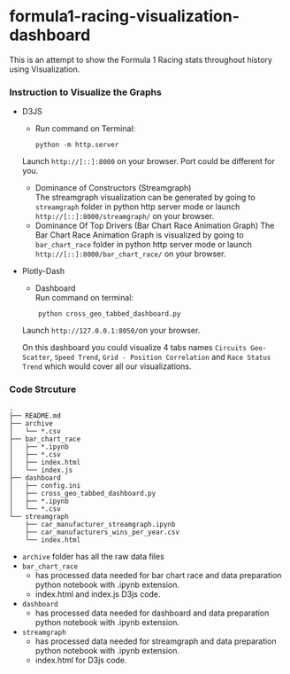 # formula1-racing-visualization-dashboard
This is an attempt to show the Formula 1 Racing stats throughout history using Visualization.

### Instruction to Visualize the Graphs
* D3JS
    * Run command on Terminal:  
        ```
        python -m http.server
        ```
    Launch `http://[::]:8000` on your browser. Port could be different for you.
    * Dominance of Constructors (Streamgraph)  
    The streamgraph visualization can be generated by going to `streamgraph` folder in python http server mode or launch `http://[::]:8000/streamgraph/` on your browser.
    * Dominance Of Top Drivers (Bar Chart Race Animation Graph)
    The Bar Chart Race Animation Graph is visualized by going to `bar_chart_race` folder in python http server mode or launch `http://[::]:8000/bar_chart_race/` on your browser.  
* Plotly-Dash  
    * Dashboard  
    Run command on terminal:
    ```cd  dashboard
        python cross_geo_tabbed_dashboard.py
    ```
    Launch `http://127.0.0.1:8050/`on your browser.  

    On this dashboard you could visualize 4 tabs names `Circuits Geo-Scatter`, `Speed Trend`, `Grid - Position Correlation` and `Race Status Trend` which would cover all our visualizations.


### Code Strcuture
```
.
├── README.md
├── archive
│   └── *.csv
├── bar_chart_race
│   ├── *.ipynb
│   ├── *.csv
│   ├── index.html
│   └── index.js
├── dashboard
│   ├── config.ini
│   ├── cross_geo_tabbed_dashboard.py
│   ├── *.ipynb
│   └── *.csv
└── streamgraph
    ├── car_manufacturer_streamgraph.ipynb
    ├── car_manufacturers_wins_per_year.csv
    └── index.html
```
* `archive` folder has all the raw data files  
* `bar_chart_race`  
    * has processed data needed for bar chart race and data preparation python notebook with .ipynb extension.  
    * index.html and index.js D3js code.
* `dashboard`  
    * has processed data needed for dashboard and data preparation python notebook with .ipynb extension.  
* `streamgraph`  
    * has processed data needed for streamgraph and data preparation python notebook with .ipynb extension.  
    * index.html for D3js code.